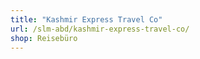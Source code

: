 ```yaml
---
title: "Kashmir Express Travel Co"
url: /slm-abd/kashmir-express-travel-co/
shop: Reisebüro
---
```

